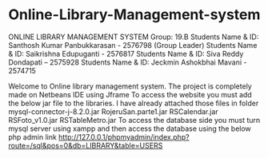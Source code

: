 # Online-Library-Management-system

ONLINE LIBRARY MANAGEMENT SYSTEM
Group: 19.B
Students Name & ID: Santhosh Kumar Panbukkarasan - 2576798 (Group Leader)
Students Name & ID: Saikrishna Edupuganti - 2576817 
Students Name & ID: Siva Reddy Dondapati – 2575928
Students Name & ID: Jeckmin Ashokbhai Mavani - 2574715

Welcome to Online library management system. The project is completely made on Netbeans IDE using Jframe
To access the website you must add the below jar file to the libraries. I have already attached those files in folder 
mysql-connector-j-8.2.0.jar
RojeruSan.parte1.jar
RSCalendar.jar
RSFoto_v1.0.jar
RSTableMetro.jar
To access the database side you must turn mysql server using xampp and then access the database using the below php admin link
http://127.0.0.1/phpmyadmin/index.php?route=/sql&pos=0&db=LIBRARY&table=USERS




